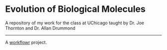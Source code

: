 # Evolution of Biological Molecules

A repository of my work for the class at UChicago taught by Dr. Joe Thornton and Dr. Allan Drummond

---

A [workflowr][] project.

[workflowr]: https://github.com/jdblischak/workflowr
